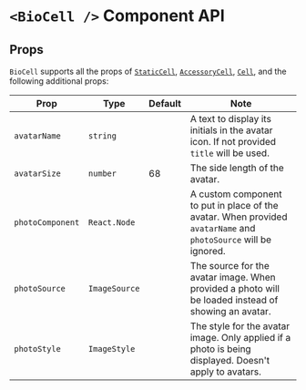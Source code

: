 # `<BioCell />` Component API

## Props

`BioCell` supports all the props of [`StaticCell`](staticcell.md), [`AccessoryCell`](accessorycell.md), [`Cell`](cell.md), and the following additional props:

| Prop             | Type          | Default | Note                                                                                                            |
|------------------|---------------|---------|-----------------------------------------------------------------------------------------------------------------|
| `avatarName`     | `string`      |         | A text to display its initials in the avatar icon. If not provided `title` will be used.                        |
| `avatarSize`     | `number`      | 68      | The side length of the avatar.                                                                                  |
| `photoComponent` | `React.Node`  |         | A custom component to put in place of the avatar. When provided `avatarName` and `photoSource` will be ignored. |
| `photoSource`    | `ImageSource` |         | The source for the avatar image. When provided a photo will be loaded instead of showing an avatar.             |
| `photoStyle`     | `ImageStyle`  |         | The style for the avatar image. Only applied if a photo is being displayed. Doesn't apply to avatars.           |
